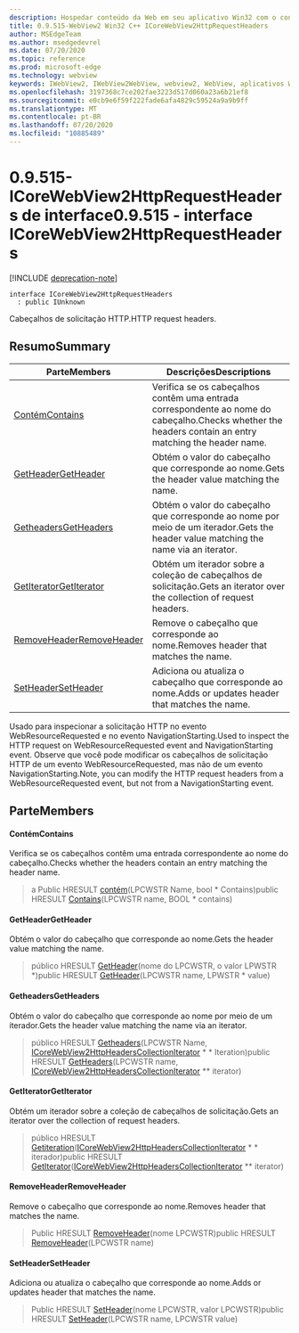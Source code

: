 ```yaml
---
description: Hospedar conteúdo da Web em seu aplicativo Win32 com o controle WebView2 do Microsoft Edge
title: 0.9.515-WebView2 Win32 C++ ICoreWebView2HttpRequestHeaders
author: MSEdgeTeam
ms.author: msedgedevrel
ms.date: 07/20/2020
ms.topic: reference
ms.prod: microsoft-edge
ms.technology: webview
keywords: IWebView2, IWebView2WebView, webview2, WebView, aplicativos Win32, Win32, Edge, ICoreWebView2, ICoreWebView2Controller, controle do navegador, HTML Edge
ms.openlocfilehash: 3197368c7ce202fae3223d517d060a23a6b21ef8
ms.sourcegitcommit: e0cb9e6f59f222fade6afa4829c59524a9a9b9ff
ms.translationtype: MT
ms.contentlocale: pt-BR
ms.lasthandoff: 07/20/2020
ms.locfileid: "10885489"
---
```

# <span data-ttu-id="3759c-104">0.9.515-ICoreWebView2HttpRequestHeaders de interface</span><span class="sxs-lookup"><span data-stu-id="3759c-104">0.9.515 - interface ICoreWebView2HttpRequestHeaders</span></span> 

[!INCLUDE [deprecation-note](../../includes/deprecation-note.md)]

```
interface ICoreWebView2HttpRequestHeaders
  : public IUnknown
```

<span data-ttu-id="3759c-105">Cabeçalhos de solicitação HTTP.</span><span class="sxs-lookup"><span data-stu-id="3759c-105">HTTP request headers.</span></span>

## <span data-ttu-id="3759c-106">Resumo</span><span class="sxs-lookup"><span data-stu-id="3759c-106">Summary</span></span>

 <span data-ttu-id="3759c-107">Parte</span><span class="sxs-lookup"><span data-stu-id="3759c-107">Members</span></span>                        | <span data-ttu-id="3759c-108">Descrições</span><span class="sxs-lookup"><span data-stu-id="3759c-108">Descriptions</span></span>
--------------------------------|---------------------------------------------
[<span data-ttu-id="3759c-109">Contém</span><span class="sxs-lookup"><span data-stu-id="3759c-109">Contains</span></span>](#contains) | <span data-ttu-id="3759c-110">Verifica se os cabeçalhos contêm uma entrada correspondente ao nome do cabeçalho.</span><span class="sxs-lookup"><span data-stu-id="3759c-110">Checks whether the headers contain an entry matching the header name.</span></span>
[<span data-ttu-id="3759c-111">GetHeader</span><span class="sxs-lookup"><span data-stu-id="3759c-111">GetHeader</span></span>](#getheader) | <span data-ttu-id="3759c-112">Obtém o valor do cabeçalho que corresponde ao nome.</span><span class="sxs-lookup"><span data-stu-id="3759c-112">Gets the header value matching the name.</span></span>
[<span data-ttu-id="3759c-113">Getheaders</span><span class="sxs-lookup"><span data-stu-id="3759c-113">GetHeaders</span></span>](#getheaders) | <span data-ttu-id="3759c-114">Obtém o valor do cabeçalho que corresponde ao nome por meio de um iterador.</span><span class="sxs-lookup"><span data-stu-id="3759c-114">Gets the header value matching the name via an iterator.</span></span>
[<span data-ttu-id="3759c-115">GetIterator</span><span class="sxs-lookup"><span data-stu-id="3759c-115">GetIterator</span></span>](#getiterator) | <span data-ttu-id="3759c-116">Obtém um iterador sobre a coleção de cabeçalhos de solicitação.</span><span class="sxs-lookup"><span data-stu-id="3759c-116">Gets an iterator over the collection of request headers.</span></span>
[<span data-ttu-id="3759c-117">RemoveHeader</span><span class="sxs-lookup"><span data-stu-id="3759c-117">RemoveHeader</span></span>](#removeheader) | <span data-ttu-id="3759c-118">Remove o cabeçalho que corresponde ao nome.</span><span class="sxs-lookup"><span data-stu-id="3759c-118">Removes header that matches the name.</span></span>
[<span data-ttu-id="3759c-119">SetHeader</span><span class="sxs-lookup"><span data-stu-id="3759c-119">SetHeader</span></span>](#setheader) | <span data-ttu-id="3759c-120">Adiciona ou atualiza o cabeçalho que corresponde ao nome.</span><span class="sxs-lookup"><span data-stu-id="3759c-120">Adds or updates header that matches the name.</span></span>

<span data-ttu-id="3759c-121">Usado para inspecionar a solicitação HTTP no evento WebResourceRequested e no evento NavigationStarting.</span><span class="sxs-lookup"><span data-stu-id="3759c-121">Used to inspect the HTTP request on WebResourceRequested event and NavigationStarting event.</span></span> <span data-ttu-id="3759c-122">Observe que você pode modificar os cabeçalhos de solicitação HTTP de um evento WebResourceRequested, mas não de um evento NavigationStarting.</span><span class="sxs-lookup"><span data-stu-id="3759c-122">Note, you can modify the HTTP request headers from a WebResourceRequested event, but not from a NavigationStarting event.</span></span>

## <span data-ttu-id="3759c-123">Parte</span><span class="sxs-lookup"><span data-stu-id="3759c-123">Members</span></span>

#### <span data-ttu-id="3759c-124">Contém</span><span class="sxs-lookup"><span data-stu-id="3759c-124">Contains</span></span> 

<span data-ttu-id="3759c-125">Verifica se os cabeçalhos contêm uma entrada correspondente ao nome do cabeçalho.</span><span class="sxs-lookup"><span data-stu-id="3759c-125">Checks whether the headers contain an entry matching the header name.</span></span>

> <span data-ttu-id="3759c-126">a Public HRESULT [contém](#contains)(LPCWSTR Name, bool \* Contains)</span><span class="sxs-lookup"><span data-stu-id="3759c-126">public HRESULT [Contains](#contains)(LPCWSTR name, BOOL \* contains)</span></span>

#### <span data-ttu-id="3759c-127">GetHeader</span><span class="sxs-lookup"><span data-stu-id="3759c-127">GetHeader</span></span> 

<span data-ttu-id="3759c-128">Obtém o valor do cabeçalho que corresponde ao nome.</span><span class="sxs-lookup"><span data-stu-id="3759c-128">Gets the header value matching the name.</span></span>

> <span data-ttu-id="3759c-129">público HRESULT [GetHeader](#getheader)(nome do LPCWSTR, o valor LPWSTR \*)</span><span class="sxs-lookup"><span data-stu-id="3759c-129">public HRESULT [GetHeader](#getheader)(LPCWSTR name, LPWSTR \* value)</span></span>

#### <span data-ttu-id="3759c-130">Getheaders</span><span class="sxs-lookup"><span data-stu-id="3759c-130">GetHeaders</span></span> 

<span data-ttu-id="3759c-131">Obtém o valor do cabeçalho que corresponde ao nome por meio de um iterador.</span><span class="sxs-lookup"><span data-stu-id="3759c-131">Gets the header value matching the name via an iterator.</span></span>

> <span data-ttu-id="3759c-132">público HRESULT [Getheaders](#getheaders)(LPCWSTR Name, [ICoreWebView2HttpHeadersCollectionIterator](icorewebview2httpheaderscollectioniterator.md) \* \* Iteration)</span><span class="sxs-lookup"><span data-stu-id="3759c-132">public HRESULT [GetHeaders](#getheaders)(LPCWSTR name, [ICoreWebView2HttpHeadersCollectionIterator](icorewebview2httpheaderscollectioniterator.md) \*\* iterator)</span></span>

#### <span data-ttu-id="3759c-133">GetIterator</span><span class="sxs-lookup"><span data-stu-id="3759c-133">GetIterator</span></span> 

<span data-ttu-id="3759c-134">Obtém um iterador sobre a coleção de cabeçalhos de solicitação.</span><span class="sxs-lookup"><span data-stu-id="3759c-134">Gets an iterator over the collection of request headers.</span></span>

> <span data-ttu-id="3759c-135">público HRESULT [Getiteration](#getiterator)([ICoreWebView2HttpHeadersCollectionIterator](icorewebview2httpheaderscollectioniterator.md) \* \* iterador)</span><span class="sxs-lookup"><span data-stu-id="3759c-135">public HRESULT [GetIterator](#getiterator)([ICoreWebView2HttpHeadersCollectionIterator](icorewebview2httpheaderscollectioniterator.md) \*\* iterator)</span></span>

#### <span data-ttu-id="3759c-136">RemoveHeader</span><span class="sxs-lookup"><span data-stu-id="3759c-136">RemoveHeader</span></span> 

<span data-ttu-id="3759c-137">Remove o cabeçalho que corresponde ao nome.</span><span class="sxs-lookup"><span data-stu-id="3759c-137">Removes header that matches the name.</span></span>

> <span data-ttu-id="3759c-138">Public HRESULT [RemoveHeader](#removeheader)(nome LPCWSTR)</span><span class="sxs-lookup"><span data-stu-id="3759c-138">public HRESULT [RemoveHeader](#removeheader)(LPCWSTR name)</span></span>

#### <span data-ttu-id="3759c-139">SetHeader</span><span class="sxs-lookup"><span data-stu-id="3759c-139">SetHeader</span></span> 

<span data-ttu-id="3759c-140">Adiciona ou atualiza o cabeçalho que corresponde ao nome.</span><span class="sxs-lookup"><span data-stu-id="3759c-140">Adds or updates header that matches the name.</span></span>

> <span data-ttu-id="3759c-141">Public HRESULT [SetHeader](#setheader)(nome LPCWSTR, valor LPCWSTR)</span><span class="sxs-lookup"><span data-stu-id="3759c-141">public HRESULT [SetHeader](#setheader)(LPCWSTR name, LPCWSTR value)</span></span>

